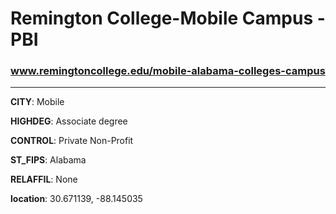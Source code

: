 # Remington College-Mobile Campus - PBI
### www.remingtoncollege.edu/mobile-alabama-colleges-campus
---
**CITY**: Mobile

**HIGHDEG**: Associate degree

**CONTROL**: Private Non-Profit

**ST_FIPS**: Alabama

**RELAFFIL**: None

**location**: 30.671139, -88.145035